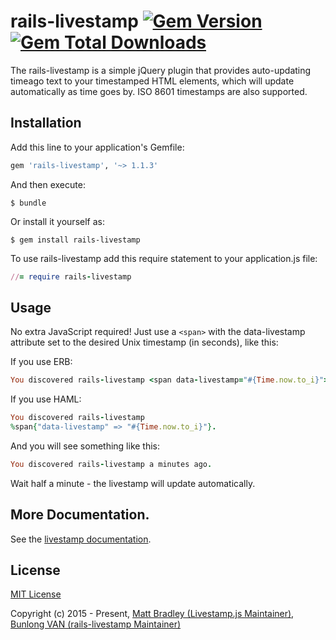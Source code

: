 # rails-livestamp [![Gem Version](https://badge.fury.io/rb/rails-livestamp.svg)](http://badge.fury.io/rb/rails-livestamp) [![Gem Total Downloads](https://img.shields.io/gem/dt/rails-livestamp.svg)](https://rubygems.org/gems/rails-livestamp)

The rails-livestamp is a simple jQuery plugin that provides auto-updating timeago text to your timestamped HTML elements, which will update automatically as time goes by. ISO 8601 timestamps are also supported.

## Installation

Add this line to your application's Gemfile:

```ruby
gem 'rails-livestamp', '~> 1.1.3'
```
And then execute:

    $ bundle

Or install it yourself as:

    $ gem install rails-livestamp

To use rails-livestamp add this require statement to your application.js file:

```ruby
//= require rails-livestamp
```

## Usage

No extra JavaScript required! Just use a `<span>` with the data-livestamp attribute set to the desired Unix timestamp (in seconds), like this:

If you use ERB:

```ruby
You discovered rails-livestamp <span data-livestamp="#{Time.now.to_i}"></span>.
```

If you use HAML:

```ruby
You discovered rails-livestamp 
%span{"data-livestamp" => "#{Time.now.to_i}"}.
```

And you will see something like this:

```ruby
You discovered rails-livestamp a minutes ago. 
```

Wait half a minute - the livestamp will update automatically.

## More Documentation.

See the [livestamp documentation](http://mattbradley.github.io/livestampjs/).

## License

[MIT License](http://www.opensource.org/licenses/mit-license.php)

Copyright (c) 2015 - Present, [Matt Bradley (Livestamp.js Maintainer)](https://github.com/mattbradley), [Bunlong VAN (rails-livestamp Maintainer)](https://github.com/Bunlong)
